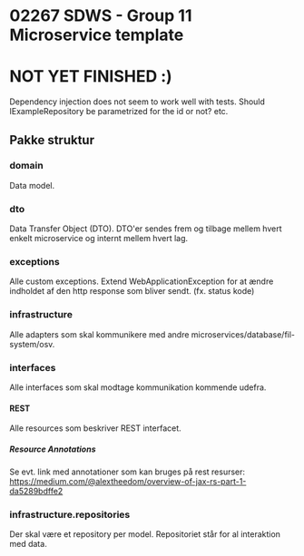 # 02267 SDWS - Group 11 Microservice template

# NOT YET FINISHED :)

Dependency injection does not seem to work well with tests.
Should IExampleRepository be parametrized for the id or not?
etc.

## Pakke struktur

### domain
Data model.

### dto
Data Transfer Object (DTO).
DTO'er sendes frem og tilbage mellem hvert enkelt microservice og internt mellem hvert lag.

### exceptions
Alle custom exceptions.
Extend WebApplicationException for at ændre indholdet af den http response som bliver sendt. 
(fx. status kode) 

### infrastructure
Alle adapters som skal kommunikere med andre microservices/database/fil-system/osv.

### interfaces
Alle interfaces som skal modtage kommunikation kommende udefra.

#### REST
Alle resources som beskriver REST interfacet.

##### Resource Annotations 
Se evt. link med annotationer som kan bruges på rest resurser:
https://medium.com/@alextheedom/overview-of-jax-rs-part-1-da5289bdffe2

### infrastructure.repositories
Der skal være et repository per model.
Repositoriet står for al interaktion med data.